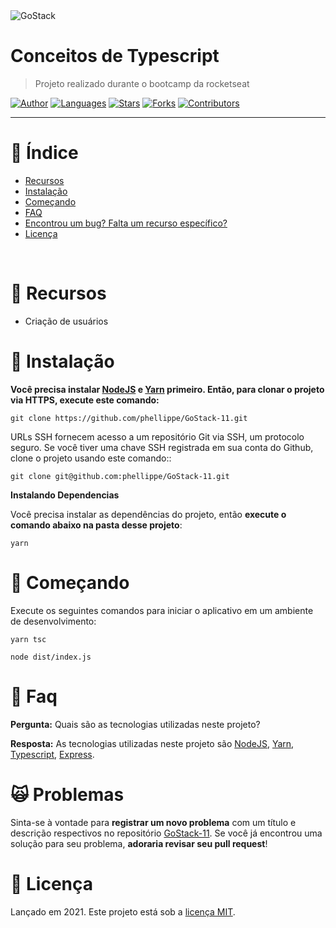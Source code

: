 <img alt="GoStack" src="https://github.com/phellippe/GoStack-11/blob/main/logo/gostack-rocketseat.png" />


# Conceitos de Typescript

> Projeto realizado durante o bootcamp da rocketseat

[![Author](https://img.shields.io/badge/author-phellippe-662d91?style=flat-square)](https://github.com/phellippe)
[![Languages](https://img.shields.io/github/languages/count/phellippe/GoStack-11?color=%23662d91&style=flat-square)](#)
[![Stars](https://img.shields.io/github/stars/phellippe/GoStack-11?color=662d91&style=flat-square)](https://github.com/phellippe/GoStack-11/stargazers)
[![Forks](https://img.shields.io/github/forks/phellippe/GoStack-11?color=%23662d91&style=flat-square)](https://github.com/phellippe/GoStack-11/network/members)
[![Contributors](https://img.shields.io/github/contributors/phellippe/GoStack-11?color=662d91&style=flat-square)](https://github.com/phellippe/GoStack-11//graphs/contributors)

---

# :pushpin: Índice

* [Recursos](#rocket-recursos)
* [Instalação](#construction_worker-instalação)
* [Começando](#runner-começando)
* [FAQ](#postbox-faq)
* [Encontrou um bug? Falta um recurso específico?](#scream_cat-problemas)
* [Licença](#closed_book-licença)

<br />

# :rocket: Recursos

* Criação de usuários

# :construction_worker: Instalação
**Você precisa instalar [NodeJS](https://nodejs.org/en/) e [Yarn](https://yarnpkg.com/) primeiro. Então, para clonar o projeto via HTTPS, execute este comando:**

```git clone https://github.com/phellippe/GoStack-11.git```

URLs SSH fornecem acesso a um repositório Git via SSH, um protocolo seguro. Se você tiver uma chave SSH registrada em sua conta do Github, clone o projeto usando este comando::

```git clone git@github.com:phellippe/GoStack-11.git```

**Instalando Dependencias**

Você precisa instalar as dependências do projeto, então **execute o comando abaixo na pasta desse projeto**:

```yarn```

# :runner: Começando

Execute os seguintes comandos para iniciar o aplicativo em um ambiente de desenvolvimento:

```yarn tsc```

```node dist/index.js```


# :postbox: Faq

**Pergunta:** Quais são as tecnologias utilizadas neste projeto?

**Resposta:** 
As tecnologias utilizadas neste projeto são [NodeJS](https://nodejs.org/en/), [Yarn](https://yarnpkg.com/), [Typescript](https://www.typescriptlang.org/), [Express](https://expressjs.com/pt-br/).

# :scream_cat: Problemas

Sinta-se à vontade para **registrar um novo problema** com um título e descrição respectivos no repositório [GoStack-11](https://github.com/phellippe/GoStack-11/issues). Se você já encontrou uma solução para seu problema, **adoraria revisar seu pull request**!

# :closed_book: Licença

Lançado em 2021.
Este projeto está sob a [licença MIT](https://github.com/phellippe/GoStack-11/blob/main/LICENSE).
